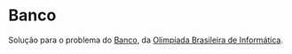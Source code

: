 Banco
=====

Solução para o problema do [Banco][1], da
[Olimpíada Brasileira de Informática][2].

[1]: http://olimpiada.ic.unicamp.br/pratique/programacao/nivel2/2012f2p2_banco
[2]: http://olimpiada.ic.unicamp.br/
